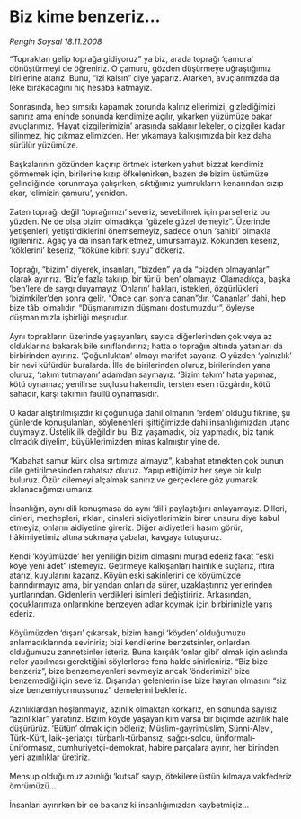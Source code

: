 # Biz kime benzeriz...

*Rengin Soysal 18.11.2008*

<div class="taraf_structure_2col_1zq">
<div class="margen_n">



 <p>“Topraktan gelip toprağa gidiyoruz” ya biz, arada toprağı ‘çamura’ dönüştürmeyi de öğreniriz. O çamuru, gözden düşürmeye uğraştığımız birilerine atarız. Bunu, “izi kalsın” diye yaparız. Atarken, avuçlarımızda da leke bırakacağını hiç hesaba katmayız. <br/><br/>Sonrasında, hep sımsıkı kapamak zorunda kalırız ellerimizi, gizlediğimizi sanırız ama eninde sonunda kendimize açılır, yıkarken yüzümüze bakar avuçlarımız. ‘Hayat çizgilerimizin’ arasında saklanır lekeler, o çizgiler kadar silinmez, hiç çıkmaz elimizden. Her yıkamaya kalkışımızda bir kez daha sürülür yüzümüze. <br/><br/>Başkalarının gözünden kaçırıp örtmek isterken yahut bizzat kendimiz görmemek için, birilerine kızıp öfkelenirken, bazen de bizim üstümüze gelindiğinde korunmaya çalışırken, sıktığımız yumrukların kenarından sızıp akar, ‘elimizin çamuru’, yeniden. <br/><br/>Zaten toprağı değil ‘toprağımızı’ severiz, sevebilmek için parselleriz bu yüzden. Ne de olsa bizim olmadıkça “güzele güzel demeyiz”. Üzerinde yetişenleri, yetiştirdiklerini önemsemeyiz, sadece onun ‘sahibi’ olmakla ilgileniriz. Ağaç ya da insan fark etmez, umursamayız. Kökünden keseriz, ‘köklerini’ keseriz, “köküne kibrit suyu” dökeriz. <br/><br/>Toprağı, “bizim” diyerek, insanları, “bizden” ya da “bizden olmayanlar” olarak ayırırız. ‘Biz’e fazla takılıp, bir türlü ‘ben’ olamayız. Olamadıkça, başka ‘ben’lere de saygı duyamayız ‘Onların’ hakları, istekleri, özgürlükleri ‘bizimkiler’den sonra gelir. “Önce can sonra canan”dır. ‘Cananlar’ dahi, hep bize tâbi olmalıdır. “Düşmanımızın düşmanı dostumuzdur”, öyleyse düşmanımızla işbirliği meşrudur. <br/><br/>Aynı toprakların üzerinde yaşayanları, sayıca diğerlerinden çok veya az olduklarına bakarak bile sınıflandırırız; hatta o toprağın altında yatanları da birbirinden ayırırız. ‘Çoğunluktan’ olmayı marifet sayarız. O yüzden ‘yalnızlık’ bir nevi küfürdür buralarda. İlle de birilerinden oluruz, birilerinden yana oluruz, ‘takım tutmayanı’ adamdan saymayız. ‘Bizim takım’ hata yapmaz, kötü oynamaz; yenilirse suçlusu hakemdir, tersten esen rüzgârdır, kötü sahadır, karşı takımın faullü oynamasıdır. <br/><br/>O kadar alıştırılmışızdır ki çoğunluğa dahil olmanın ‘erdem’ olduğu fikrine, şu günlerde konuşulanları, söylenenleri işittiğimizde dahi insanlığımızdan utanç duymayız. Üstelik ilk değildir bu. Biz yaşamadık, biz yapmadık, biz tanık olmadık diyelim, büyüklerimizden miras kalmıştır yine de. <br/><br/>“Kabahat samur kürk olsa sırtımıza almayız”, kabahat etmekten çok bunun dile getirilmesinden rahatsız oluruz. Yapıp ettiğimiz her şeye bir kulp buluruz. Özür dilemeyi alçalmak sanırız ve gerçeklere göz yumarak aklanacağımızı umarız. <br/><br/>İnsanlığın, aynı dili konuşmasa da aynı ‘dil’i paylaştığını anlayamayız. Dilleri, dinleri, mezhepleri, ırkları, cinsleri aidiyetlerimizin birer unsuru diye kabul etmeyiz, onların aidiyetine gireriz. Diğer aidiyetleri hasım görür, hâkimiyetimiz altına sokmaya çabalar, kavgaya tutuşuruz. <br/><br/>Kendi ‘köyümüzde’ her yeniliğin bizim olmasını murad ederiz fakat “eski köye yeni âdet” istemeyiz. Getirmeye kalkışanları hainlikle suçlarız, iftira atarız, kuyularını kazarız. Köyün eski sakinlerini de köyümüzde barındırmayız ama, bir yandan onları da sürer, uzaklaştırırız yerlerinden yurtlarından. Gidenlerin verdikleri isimleri değiştiririz. Arkasından, çocuklarımıza onlarınkine benzeyen adlar koymak için birbirimizle yarış ederiz. <br/><br/>Köyümüzden ‘dışarı’ çıkarsak, bizim hangi ‘köyden’ olduğumuzu anlamadıklarında seviniriz; bizi kendilerine benzetsinler, onlardan olduğumuzu zannetsinler isteriz. Buna karşılık ‘onlar gibi’ olmak için aslında neler yapılması gerektiğini söylerlerse fena halde sinirleniriz. “Biz bize benzeriz”, bize benzemeyenleri sevmeyiz ancak ‘önderimizi’ bize benzemediği için severiz. Dışarıdan gelenlerin ise bize hayran olmasını “siz size benzemiyormuşsunuz” demelerini bekleriz. <br/><br/>Azınlıklardan hoşlanmayız, azınlık olmaktan korkarız, en sonunda sayısız “azınlıklar” yaratırız. Bizim köyde yaşayan kim varsa bir biçimde azınlık hale düşürürüz. ‘Bütün’ olmak için böleriz; Müslim-gayrimüslim, Sünni-Alevi, Türk-Kürt, laik-şeriatçı, türbanlı-türbansız, sağcı-solcu, üniformalı-üniformasız, cumhuriyetçi-demokrat, habire parçalara ayırır, her birinden yeni azınlıklar üretiriz. <br/><br/>Mensup olduğumuz azınlığı ‘kutsal’ sayıp, ötekilere üstün kılmaya vakfederiz ömrümüzü... <br/><br/>İnsanları ayırırken bir de bakarız ki insanlığımızdan kaybetmişiz...<i></i></p>

<br/>


<div id="taraf_not">
</div>

</div>


</div>
